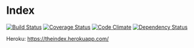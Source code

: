 # Index

[![Build Status](http://img.shields.io/travis/nygrenh/index/master.svg?style=flat)](https://travis-ci.org/nygrenh/index)
[![Coverage Status](http://img.shields.io/coveralls/nygrenh/index.svg?style=flat)](https://coveralls.io/r/nygrenh/index)
[![Code Climate](http://img.shields.io/codeclimate/github/nygrenh/index.svg?style=flat)](https://codeclimate.com/github/nygrenh/index)
[![Dependency Status](http://img.shields.io/gemnasium/nygrenh/index.svg?style=flat)](https://gemnasium.com/nygrenh/index)

Heroku: https://theindex.herokuapp.com/
